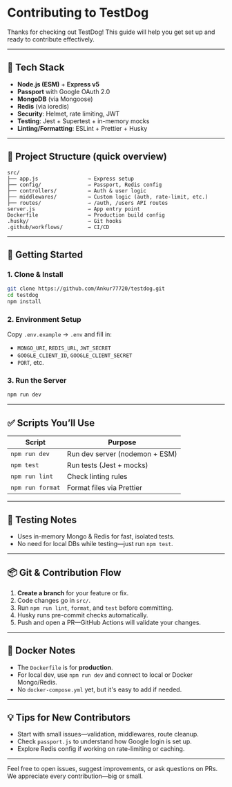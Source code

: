 # Contributing to TestDog

Thanks for checking out TestDog! This guide will help you get set up and ready to contribute effectively.

---

## 🔧 Tech Stack

* **Node.js (ESM)** + **Express v5**
* **Passport** with Google OAuth 2.0
* **MongoDB** (via Mongoose)
* **Redis** (via ioredis)
* **Security**: Helmet, rate limiting, JWT
* **Testing**: Jest + Supertest + in-memory mocks
* **Linting/Formatting**: ESLint + Prettier + Husky

---

## 📁 Project Structure (quick overview)

```
src/
├── app.js                → Express setup
├── config/               → Passport, Redis config
├── controllers/          → Auth & user logic
├── middlewares/          → Custom logic (auth, rate-limit, etc.)
├── routes/               → /auth, /users API routes
server.js                 → App entry point
Dockerfile                → Production build config
.husky/                   → Git hooks
.github/workflows/        → CI/CD
```

---

## 🚀 Getting Started

### 1. Clone & Install

```bash
git clone https://github.com/Ankur77720/testdog.git
cd testdog
npm install
```

### 2. Environment Setup

Copy `.env.example` → `.env` and fill in:

* `MONGO_URI`, `REDIS_URL`, `JWT_SECRET`
* `GOOGLE_CLIENT_ID`, `GOOGLE_CLIENT_SECRET`
* `PORT`, etc.

### 3. Run the Server

```bash
npm run dev
```

---

## ✅ Scripts You’ll Use

| Script           | Purpose                        |
| ---------------- | ------------------------------ |
| `npm run dev`    | Run dev server (nodemon + ESM) |
| `npm test`       | Run tests (Jest + mocks)       |
| `npm run lint`   | Check linting rules            |
| `npm run format` | Format files via Prettier      |

---

## 🧪 Testing Notes

* Uses in-memory Mongo & Redis for fast, isolated tests.
* No need for local DBs while testing—just run `npm test`.

---

## 📦 Git & Contribution Flow

1. **Create a branch** for your feature or fix.
2. Code changes go in `src/`.
3. Run `npm run lint`, `format`, and `test` before committing.
4. Husky runs pre-commit checks automatically.
5. Push and open a PR—GitHub Actions will validate your changes.

---

## 🐳 Docker Notes

* The `Dockerfile` is for **production**.
* For local dev, use `npm run dev` and connect to local or Docker Mongo/Redis.
* No `docker-compose.yml` yet, but it's easy to add if needed.

---

## 💡 Tips for New Contributors

* Start with small issues—validation, middlewares, route cleanup.
* Check `passport.js` to understand how Google login is set up.
* Explore Redis config if working on rate-limiting or caching.

---

Feel free to open issues, suggest improvements, or ask questions on PRs.
We appreciate every contribution—big or small.

